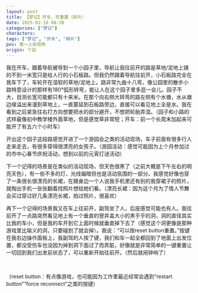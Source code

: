 ```yaml
---
layout: post
title: 【梦记】开车，可重置（碎片）
date: 2025-02-18 08:30
categories: ["梦记"]
characters: 
tags: ["梦记", "开车", "碎片"]
pov: 第一人称视角
origin: 个站
---
```


我在开车，跟着导航被导到一个小园子里，导航让我往前开的路是草地/泥地上铺的不到一米宽只是给人行的小石板路。但我仍然跟着导航往前开，小石板路完全在我车下了，车轮开在湿软的草地/泥地上。路非常九曲十八弯，像公园里的散步小路特意设计的那样有180°弧形转弯，能让人在这个园子里多逛一会儿。园子不大，目测长宽可能都只有十来米。在那个向右侧大转弯的路左侧有个水塘，水从塘边缘溢出来漫到草地上，一直蔓延到石板路旁边，直接可以看见地上全是水。我在看到之后紧急往右打方向想要把水的部分避开，不想把轮胎弄湿。（园子和小路的式样最像初中教学楼外面草地，但是感觉草非常短；开车：前一个长周末加起来可能开了有五六个小时车）

开出这个园子这段路感觉开进了一个游园会之类的活动现场，车子前面有很多行人走来走去，有很多穿得很漂亮的女孩子。（游园活动：感觉可能因为上个月参加过的市中心春节庆祝活动，想到以前的元宵灯谜活动）

下一个记得的场景是在类似的活动现场，但天色很黑了（之前大概是下午左右的明亮天色），有一些不多的灯，光线偏暗但也是活动氛围的一部分。我感觉好像也穿了一条很长很漂亮的长裙，在跟身边一个人说我手机里还有别的我穿裙子的照片，就掏出手机一张张翻着找照片想给她们看。（漂亮长裙：因为这个月为了情人节舞会买过穿过好几条漂亮长裙，拍过照片，很喜欢）

再下一个记得的场景我又在车上往前开，副驾坐了人，后座感觉可能也有人。我往前开了一点路突然看见地上有一个垂直的窨井盖大小的黑乎乎的洞，洞的直径其实比我的车小，但是我的车开到它上面时候就垂直掉下去了（感觉这个洞更像是那种游戏里比喻义的洞，只要碰到了就会掉）。我说：“可以按reset button重置。”按键在我右边操作面板上，我副驾的人按了键，我们和车一起全都回到了地面上出发位置，都没受伤车也没因为掉到洞下面过了而弄脏，好像就是非常简单的一键重置让一切回到我们出发前状态了，可以重新开始往前开。（然后就闹钟响了）

<br>

（reset button：有点像游戏，也可能因为工作里最近经常会遇到“restart button”“force reconnect”之类的按键）
